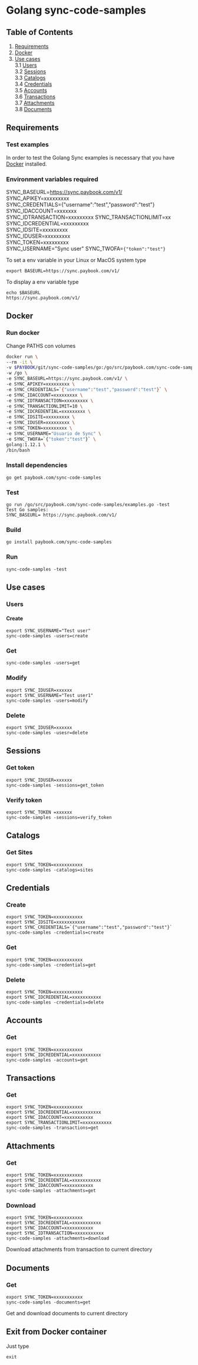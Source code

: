 # Golang sync-code-samples

## Table of Contents
1. [Requirements](#requirements)
2. [Docker](#docker)
3. [Use cases](#use-cases)  
3.1 [Users](#users)  
3.2 [Sessions](#sessions)  
3.3 [Catalogs](#catalogs)  
3.4 [Credentials](#credentials)  
3.5 [Accounts](#accounts)  
3.6 [Transactions](#transactions)  
3.7 [Attachments](#Attachments)  
3.8 [Documents](#Documents)  

## Requirements
### Test examples  
In order to test the Golang Sync examples is necessary that you have [Docker](https://www.docker.com/get-started) installed.

### Environment variables required
SYNC_BASEURL=https://sync.paybook.com/v1/  
SYNC_APIKEY=xxxxxxxxx    
SYNC_CREDENTIALS={"username":"test","password":"test"}  
SYNC_IDACCOUNT=xxxxxxx  
SYNC_IDTRANSACTION=xxxxxxxxx 
SYNC_TRANSACTIONLIMIT=xx 
SYNC_IDCREDENTIAL=xxxxxxxxx  
SYNC_IDSITE=xxxxxxxxx  
SYNC_IDUSER=xxxxxxxxx  
SYNC_TOKEN=xxxxxxxxx  
SYNC_USERNAME="Sync user" 
SYNC_TWOFA=`{"token":"test"}`

To set a env variable in your Linux or MacOS system type

```
export BASEURL=https://sync.paybook.com/v1/
```

To display a env variable type

```
echo $BASEURL
https://sync.paybook.com/v1/
```


## Docker
### Run docker

Change PATHS con volumes

```bash
docker run \  
--rm -it \  
-v $PAYBOOK/git/sync-code-samples/go:/go/src/paybook.com/sync-code-samples \
-w /go \
-e SYNC_BASEURL=https://sync.paybook.com/v1/ \
-e SYNC_APIKEY=xxxxxxxxx \
-e SYNC_CREDENTIALS=`{"username":"test","password":"test"}` \
-e SYNC_IDACCOUNT=xxxxxxxxx \
-e SYNC_IDTRANSACTION=xxxxxxxxx \
-e SYNC_TRANSACTIONLIMIT=10 \
-e SYNC_IDCREDENTIAL=xxxxxxxxx \
-e SYNC_IDSITE=xxxxxxxxx \
-e SYNC_IDUSER=xxxxxxxxx \
-e SYNC_TOKEN=xxxxxxxxx \
-e SYNC_USERNAME="Usuario de Sync" \
-e SYNC_TWOFA=`{"token":"test"}` \
golang:1.12.1 \
/bin/bash
```

### Install dependencies

```
go get paybook.com/sync-code-samples
```

### Test 

```
go run /go/src/paybook.com/sync-code-samples/examples.go -test
Test Go samples:
SYNC_BASEURL= https://sync.paybook.com/v1/
```

### Build

```
go install paybook.com/sync-code-samples
```

### Run

```
sync-code-samples -test
```

## Use cases
### Users
#### Create
```
export SYNC_USERNAME="Test user"
sync-code-samples -users=create
```

### Get
```
sync-code-samples -users=get
```

### Modify
```
export SYNC_IDUSER=xxxxxx
export SYNC_USERNAME="Test user1"
sync-code-samples -users=modify
```

### Delete
```
export SYNC_IDUSER=xxxxxx
sync-code-samples -usesr=delete
```

## Sessions
### Get token
```
export SYNC_IDUSER=xxxxxx
sync-code-samples -sessions=get_token
```
### Verify token
```
export SYNC_TOKEN =xxxxxx
sync-code-samples -sessions=verify_token
```

## Catalogs
### Get Sites
```
export SYNC_TOKEN=xxxxxxxxxxx  
sync-code-samples -catalogs=sites
```

## Credentials
### Create
```
export SYNC_TOKEN=xxxxxxxxxxx  
export SYNC_IDSITE=xxxxxxxxxxx  
export SYNC_CREDENTIALS=`{"username":"test","password":"test"}`  
sync-code-samples -credentials=create
```

### Get
```
export SYNC_TOKEN=xxxxxxxxxxx  
sync-code-samples -credentials=get
```

### Delete
```
export SYNC_TOKEN=xxxxxxxxxxx  
export SYNC_IDCREDENTIAL=xxxxxxxxxxx  
sync-code-samples -credentials=delete
```

## Accounts
### Get
```
export SYNC_TOKEN=xxxxxxxxxxx  
export SYNC_IDCREDENTIAL=xxxxxxxxxxx 
sync-code-samples -accounts=get
```

## Transactions
### Get
```
export SYNC_TOKEN=xxxxxxxxxxx  
export SYNC_IDCREDENTIAL=xxxxxxxxxxx 
export SYNC_IDACCOUNT=xxxxxxxxxxx 
export SYNC_TRANSACTIONLIMIT=xxxxxxxxxxx 
sync-code-samples -transactions=get
```

## Attachments
### Get
```
export SYNC_TOKEN=xxxxxxxxxxx  
export SYNC_IDCREDENTIAL=xxxxxxxxxxx 
export SYNC_IDACCOUNT=xxxxxxxxxxx 
sync-code-samples -attachments=get
```

### Download 
```
export SYNC_TOKEN=xxxxxxxxxxx  
export SYNC_IDCREDENTIAL=xxxxxxxxxxx 
export SYNC_IDACCOUNT=xxxxxxxxxxx 
export SYNC_IDTRANSACTION=xxxxxxxxxxx 
sync-code-samples -attachments=download
```
Download attachments from transaction to current directory

## Documents
### Get
```
export SYNC_TOKEN=xxxxxxxxxxx 
sync-code-samples -documents=get
```
Get and download documents to current directory

## Exit from Docker container
Just type

```
exit
```

